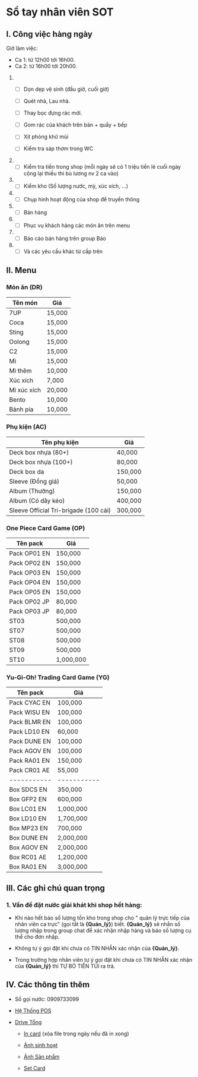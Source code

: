 # Sổ tay nhân viên SOT

## I. Công việc hàng ngày

Giờ làm việc: 
* Ca 1: từ 12h00 tới 16h00.
* Ca 2: từ 16h00 tới 20h00.

1. - [ ] Dọn dẹp vệ sinh (đầu giờ, cuối giờ)

    - [ ] Quét nhà, Lau nhà.

    - [ ] Thay bọc đựng rác mới.

    - [ ] Gom rác của khách trên bàn + quầy + bếp

    - [ ] Xịt phòng khử mùi

    - [ ] Kiểm tra sáp thơm trong WC

1. - [ ] Kiểm tra tiền trong shop (mỗi ngày sẽ có 1 triệu tiền lẻ cuối ngày cộng lại thiếu thì bù lương nv 2 ca vào)

1. - [ ] Kiểm kho (Số lượng nước, mỳ, xúc xích, ...)

1. - [ ] Chụp hình hoạt động của shop để truyền thông

1. - [ ] Bán hàng

1. - [ ] Phục vụ khách hàng các món ăn trên menu

1. - [ ] Báo cáo bán hàng trên group Báo

1. - [ ] Và các yêu cầu khác từ cấp trên

## II. Menu
### Món ăn (DR)

| Tên món| Giá |
| ----------- | ----------- |
| 7UP   | 15,000    |
| Coca   | 15,000    |
| Sting   | 15,000    |
| Oolong   | 15,000    |
| C2   | 15,000    |
| Mì   | 15,000    |
| Mì thêm   | 10,000    |
| Xúc xích   | 7,000    |
| Mì xúc xích   | 20,000    |
| Bento   | 10,000    |
| Bánh pía   | 10,000    |

### Phụ kiện (AC)

| Tên phụ kiện  | Giá   |
| ----------- | ----------- |
| Deck box nhựa (80+)  | 40,000    |
| Deck box nhựa (100+)  | 80,000    |
| Deck box da  | 150,000    |
| Sleeve (Đồng giá)   | 50,000    |
| Album (Thường)   | 150,000    |
| Album (Có dây kéo)   | 400,000    |
| Sleeve Official Tri-brigade (100 cái)   | 300,000    |

### One Piece Card Game (OP)

| Tên pack  | Giá   |
| ----------- | ----------- |
| Pack OP01 EN  | 150,000    |
| Pack OP02 EN  | 150,000    |
| Pack OP03 EN  | 150,000    |
| Pack OP04 EN  | 150,000    |
| Pack OP05 EN  | 150,000    |
| Pack OP02 JP  | 80,000    |
| Pack OP03 JP  | 80,000    |
| ST03  | 500,000    |
| ST07  | 500,000    |
| ST08  | 500,000    |
| ST09  | 500,000    |
| ST10  | 1,000,000    |

### Yu-Gi-Oh! Trading Card Game (YG)

| Tên pack  | Giá   |
| ----------- | ----------- |
| Pack CYAC EN  | 100,000    |
| Pack WISU EN  | 100,000    |
| Pack BLMR EN  | 100,000    |
| Pack LD10 EN  | 60,000    |
| Pack DUNE EN  | 100,000    |
| Pack AGOV EN  | 100,000    |
| Pack RA01 EN  | 150,000    |
| Pack CR01 AE  | 55,000    |
| ----------- | ----------- |
| Box SDCS EN  | 350,000    |
| Box GFP2 EN  | 600,000    |
| Box LC01 EN  | 1,000,000    |
| Box LD10 EN  | 1,700,000    |
| Box MP23 EN  | 700,000    |
| Box DUNE EN  | 2,000,000    |
| Box AGOV EN  | 2,000,000    |
| Box RC01 AE  | 1,200,000    |
| Box RA01 EN  | 3,000,000    |

## III. Các ghi chú quan trọng

### 1. Vấn đề đặt nước giải khát khi shop hết hàng:

- Khi nào hết báo số lượng tồn kho trong shop cho " quản lý trực tiếp của nhân viên ca trực" (gọi tắt là **{Quản_lý}**) biết. **{Quản_lý}** sẽ nhắn số lượng nhập trong group chat để xác nhận nhập hàng và báo số lượng cụ thể cho đơn nhập.

- Không tự ý gọi đặt khi chưa có TIN NHẮN xác nhận của **{Quản_lý}**.

- Trong trường hợp nhân viên tự ý gọi đặt khi chưa có TIN NHẮN xác nhận của **{Quản_lý}** thì TỰ BỎ TIỀN TÚI ra trả.

## IV. Các thông tin thêm

* Số gọi nước: 0909733099

* [Hệ Thống POS](http://pos.kisara.vn)

* [Drive Tổng](https://drive.google.com/drive/folders/15vXPmg4tVUEufujScWvr2KJnV1XDeH--?usp=drive_link)
    
    * [In card](https://drive.google.com/drive/folders/1XZDjiqKVm-H5JG1L--mdrJyZfZxSpolr?usp=drive_link) (xóa file trong ngày nếu đã in xong)

    * [Ảnh sinh hoạt](https://drive.google.com/drive/folders/14mPNzk1qAJA7s-YN57sFwWs8Zxzd4gVr?usp=drive_link)

    * [Ảnh Sản phẩm](https://drive.google.com/drive/folders/11rmdHXldUKfGwsd0E9PgRJX54D8YpAFx?usp=drive_link)

    * [Set Card](https://drive.google.com/drive/folders/1UZg57dlAoca-DbXkH9jiSUN0N5QvxaH6?usp=drive_link)